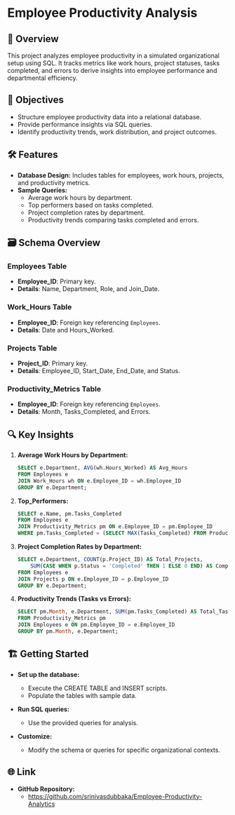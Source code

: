 # Employee Productivity Analysis

## 📌 Overview
This project analyzes employee productivity in a simulated organizational setup using SQL. It tracks metrics like work hours, project statuses, tasks completed, and errors to derive insights into employee performance and departmental efficiency.

## 🌟 Objectives
- Structure employee productivity data into a relational database.
- Provide performance insights via SQL queries.
- Identify productivity trends, work distribution, and project outcomes.

## 🛠️ Features
- **Database Design:** Includes tables for employees, work hours, projects, and productivity metrics.
- **Sample Queries:**
  - Average work hours by department.
  - Top performers based on tasks completed.
  - Project completion rates by department.
  - Productivity trends comparing tasks completed and errors.

## 🗃️ Schema Overview
### Employees Table
- **Employee_ID**: Primary key.
- **Details**: Name, Department, Role, and Join_Date.

### Work_Hours Table
- **Employee_ID**: Foreign key referencing `Employees`.
- **Details**: Date and Hours_Worked.

### Projects Table
- **Project_ID**: Primary key.
- **Details**: Employee_ID, Start_Date, End_Date, and Status.

### Productivity_Metrics Table
- **Employee_ID**: Foreign key referencing `Employees`.
- **Details**: Month, Tasks_Completed, and Errors.


## 🔍 Key Insights
1. **Average Work Hours by Department:**
   ```sql
   SELECT e.Department, AVG(wh.Hours_Worked) AS Avg_Hours
   FROM Employees e
   JOIN Work_Hours wh ON e.Employee_ID = wh.Employee_ID
   GROUP BY e.Department;

2. **Top_Performers:**
   ```sql
   SELECT e.Name, pm.Tasks_Completed
   FROM Employees e
   JOIN Productivity_Metrics pm ON e.Employee_ID = pm.Employee_ID
   WHERE pm.Tasks_Completed = (SELECT MAX(Tasks_Completed) FROM Productivity_Metrics);

3. **Project Completion Rates by Department:**
   ```sql
   SELECT e.Department, COUNT(p.Project_ID) AS Total_Projects,
       SUM(CASE WHEN p.Status = 'Completed' THEN 1 ELSE 0 END) AS Completed_Projects
   FROM Employees e
   JOIN Projects p ON e.Employee_ID = p.Employee_ID
   GROUP BY e.Department;

4. **Productivity Trends (Tasks vs Errors):**
   ```sql
   SELECT pm.Month, e.Department, SUM(pm.Tasks_Completed) AS Total_Tasks, SUM(pm.Errors) AS Total_Errors
   FROM Productivity_Metrics pm
   JOIN Employees e ON pm.Employee_ID = e.Employee_ID
   GROUP BY pm.Month, e.Department;

## 🏗️ Getting Started
- **Set up the database:**
  - Execute the CREATE TABLE and INSERT scripts.
  - Populate the tables with sample data.

- **Run SQL queries:**
  - Use the provided queries for analysis.

- **Customize:**
  - Modify the schema or queries for specific organizational contexts.

## 🌐 Link
- **GitHub Repository:**
  - https://github.com/srinivasdubbaka/Employee-Productivity-Analytics
